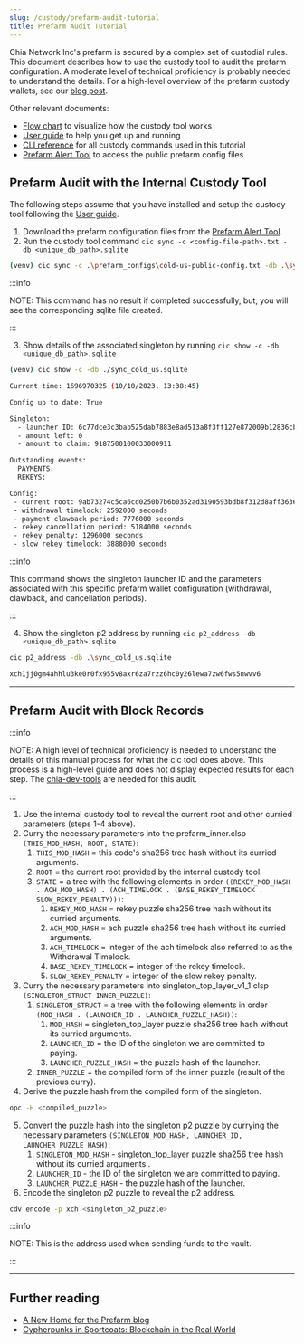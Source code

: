 ```yaml
---
slug: /custody/prefarm-audit-tutorial
title: Prefarm Audit Tutorial
---
```


Chia Network Inc's prefarm is secured by a complex set of custodial rules. This document describes how to use the custody tool to audit the prefarm configuration. A moderate level of technical proficiency is probably needed to understand the details. For a high-level overview of the prefarm custody wallets, see our [blog post](https://www.chia.net/2022/10/29/a-new-home-for-the-prefarm/).

Other relevant documents:

- [Flow chart](/img/chia-custody-tool.png) to visualize how the custody tool works
- [User guide](/guides/custody-tool-user-guide) to help you get up and running
- [CLI reference](/custody-tool) for all custody commands used in this tutorial
- [Prefarm Alert Tool](https://github.com/Chia-Network/prefarm-alert) to access the public prefarm config files

## Prefarm Audit with the Internal Custody Tool
The following steps assume that you have installed and setup the custody tool following the [User guide](/guides/custody-tool-user-guide). 

1. Download the prefarm configuration files from the [Prefarm Alert Tool](https://github.com/Chia-Network/prefarm-alert/tree/main/singleton-metadata).
2. Run the custody tool command `cic sync -c <config-file-path>.txt -db <unique_db_path>.sqlite`
```bash
(venv) cic sync -c .\prefarm_configs\cold-us-public-config.txt -db .\sync_cold_us.sqlite
```

:::info

NOTE: This command has no result if completed successfully, but, you will see the corresponding sqlite file created.

:::

3. Show details of the associated singleton by running `cic show -c -db <unique_db_path>.sqlite`
```bash
(venv) cic show -c -db ./sync_cold_us.sqlite

Current time: 1696970325 (10/10/2023, 13:38:45)

Config up to date: True

Singleton:
  - launcher ID: 6c77dce3c3bab525dab7883e8ad513a8f3ff127e872009b12836cbb1c8f26647
  - amount left: 0
  - amount to claim: 9187500100033000911

Outstanding events:
  PAYMENTS:
  REKEYS:

Config:
 - current root: 9ab73274c5ca6cd0250b7b6b0352ad3190593bdb8f312d8aff3636c95208b0fb
 - withdrawal timelock: 2592000 seconds
 - payment clawback period: 7776000 seconds
 - rekey cancellation period: 5184000 seconds
 - rekey penalty: 1296000 seconds
 - slow rekey timelock: 3888000 seconds
```

:::info

This command shows the singleton launcher ID and the parameters associated with this specific prefarm wallet configuration (withdrawal, clawback, and cancellation periods).

:::

4. Show the singleton p2 address by running `cic p2_address -db <unique_db_path>.sqlite`
```bash
cic p2_address -db .\sync_cold_us.sqlite

xch1jj0gm4ahhlu3ke0r0fx955v8axr6za7rzz6hc0y26lewa7zw6fws5nwvv6
```
---

## Prefarm Audit with Block Records

:::info

NOTE: A high level of technical proficiency is needed to understand the details of this manual process for what the cic tool does above.
This process is a high-level guide and does not display expected results for each step.
The [chia-dev-tools](https://github.com/Chia-Network/chia-dev-tools#install) are needed for this audit.

:::

1. Use the internal custody tool to reveal the current root and other curried parameters (steps 1-4 above).
2. Curry the necessary parameters into the prefarm_inner.clsp `(THIS_MOD_HASH, ROOT, STATE)`:
    1. `THIS_MOD_HASH` = this code's sha256 tree hash without its curried arguments.
    2. `ROOT` = the current root provided by the internal custody tool.
    3. `STATE` = a tree with the following elements in order `((REKEY_MOD_HASH . ACH_MOD_HASH) . (ACH_TIMELOCK . (BASE_REKEY_TIMELOCK . SLOW_REKEY_PENALTY)))`:
       1. `REKEY_MOD_HASH` = rekey puzzle sha256 tree hash without its curried arguments.
       2. `ACH_MOD_HASH` = ach puzzle sha256 tree hash without its curried arguments.
       3. `ACH_TIMELOCK` = integer of the ach timelock also referred to as the Withdrawal Timelock.
       4. `BASE_REKEY_TIMELOCK` = integer of the rekey timelock.
       5. `SLOW_REKEY_PENALTY` = integer of the slow rekey penalty.
3. Curry the necessary parameters into singleton_top_layer_v1_1.clsp `(SINGLETON_STRUCT INNER_PUZZLE)`:
    1. `SINGLETON_STRUCT` = a tree with the following elements in order `(MOD_HASH . (LAUNCHER_ID . LAUNCHER_PUZZLE_HASH))`:
       1. `MOD_HASH` = singleton_top_layer puzzle sha256 tree hash without its curried arguments.
       2. `LAUNCHER_ID` = the ID of the singleton we are committed to paying.
       3. `LAUNCHER_PUZZLE_HASH` = the puzzle hash of the launcher.
    2. `INNER_PUZZLE` = the compiled form of the inner puzzle (result of the previous curry).
4. Derive the puzzle hash from the compiled form of the singleton.
```bash
opc -H <compiled_puzzle>
```
5. Convert the puzzle hash into the singleton p2 puzzle by currying the necessary parameters `(SINGLETON_MOD_HASH, LAUNCHER_ID, LAUNCHER_PUZZLE_HASH)`:
    1. `SINGLETON_MOD_HASH` - singleton_top_layer puzzle sha256 tree hash without its curried arguments .
    2. `LAUNCHER_ID` - the ID of the singleton we are committed to paying.
    3. `LAUNCHER_PUZZLE_HASH` - the puzzle hash of the launcher.
6. Encode the singleton p2 puzzle to reveal the p2 address.
```bash
cdv encode -p xch <singleton_p2_puzzle>
```
   

:::info

NOTE: This is the address used when sending funds to the vault.

:::

---

## Further reading

- [A New Home for the Prefarm blog](https://www.chia.net/2022/10/29/a-new-home-for-the-prefarm/)
- [Cypherpunks in Sportcoats: Blockchain in the Real World](https://www.chia.net/2023/01/17/cypherpunks-in-sportcoats-chias-custody-is-a-killer-app/)
